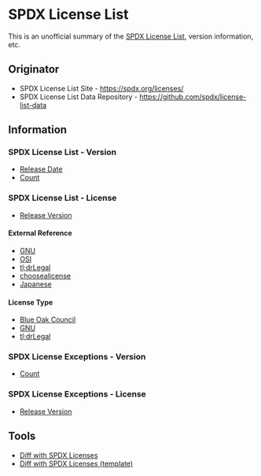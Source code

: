 # SPDX License List

This is an unofficial summary of the [SPDX License List](https://spdx.org/licenses/), version information, etc.

## Originator

- SPDX License List Site - <https://spdx.org/licenses/>
- SPDX License List Data Repository - <https://github.com/spdx/license-list-data>

## Information

### SPDX License List - Version

- [Release Date](spdx-license-list-version-release-date.md)
- [Count](spdx-license-list-version-count.md)

### SPDX License List - License

- [Release Version](spdx-license-list-license-release-version.md)

#### External Reference

- [GNU](spdx-license-list-license-link-gnu.md)
- [OSI](spdx-license-list-license-link-osi.md)
- [tl;drLegal](spdx-license-list-license-link-tldrlegal.md)
- [choosealicense](spdx-license-list-license-link-choosealicense.md)
- [Japanese](spdx-license-list-license-link-japanese.md)

#### License Type

- [Blue Oak Council](spdx-license-list-license-type-blueoak.md)
- [GNU](spdx-license-list-license-type-gnu.md)
- [tl;drLegal](spdx-license-list-license-type-tldrlegal.md)

### SPDX License Exceptions - Version

- [Count](spdx-license-exceptions-version-count.md)

### SPDX License Exceptions - License

- [Release Version](spdx-license-exceptions-license-release-version.md)

## Tools

- [Diff with SPDX Licenses](https://coky-t.github.io/js-parts/js.html/Test_StrArrayDiff3_SpdxLicenseText.js.html)
- [Diff with SPDX Licenses (template)](https://coky-t.github.io/js-parts/js.html/Test_StrArrayDiff3_SpdxLicenseTemplate.js.html)
